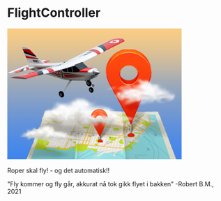 # FlightController

![Flight](https://github.com/DenEkteTruls/FlightController/blob/main/Flight.png)

Roper skal fly! - og det automatisk!!

"Fly kommer og fly går, akkurat nå tok gikk flyet i bakken"  -Robert B.M., 2021
